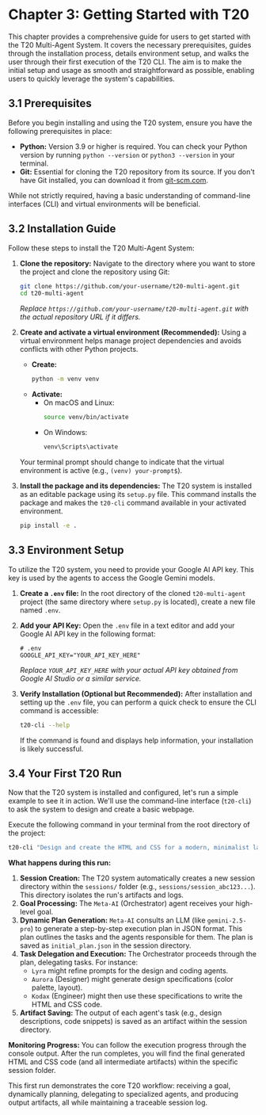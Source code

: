 # Chapter 3: Getting Started with T20

This chapter provides a comprehensive guide for users to get started with the T20 Multi-Agent System. It covers the necessary prerequisites, guides through the installation process, details environment setup, and walks the user through their first execution of the T20 CLI. The aim is to make the initial setup and usage as smooth and straightforward as possible, enabling users to quickly leverage the system's capabilities.

## 3.1 Prerequisites

Before you begin installing and using the T20 system, ensure you have the following prerequisites in place:

*   **Python:** Version 3.9 or higher is required. You can check your Python version by running `python --version` or `python3 --version` in your terminal.
*   **Git:** Essential for cloning the T20 repository from its source. If you don't have Git installed, you can download it from [git-scm.com](https://git-scm.com/).

While not strictly required, having a basic understanding of command-line interfaces (CLI) and virtual environments will be beneficial.

## 3.2 Installation Guide

Follow these steps to install the T20 Multi-Agent System:

1.  **Clone the repository:**
    Navigate to the directory where you want to store the project and clone the repository using Git:
    ```bash
    git clone https://github.com/your-username/t20-multi-agent.git
    cd t20-multi-agent
    ```
    *Replace `https://github.com/your-username/t20-multi-agent.git` with the actual repository URL if it differs.*

2.  **Create and activate a virtual environment (Recommended):**
    Using a virtual environment helps manage project dependencies and avoids conflicts with other Python projects.
    *   **Create:**
        ```bash
        python -m venv venv
        ```
    *   **Activate:**
        *   On macOS and Linux:
            ```bash
            source venv/bin/activate
            ```
        *   On Windows:
            ```bash
            venv\Scripts\activate
            ```
    Your terminal prompt should change to indicate that the virtual environment is active (e.g., `(venv) your-prompt$`).

3.  **Install the package and its dependencies:**
    The T20 system is installed as an editable package using its `setup.py` file. This command installs the package and makes the `t20-cli` command available in your activated environment.
    ```bash
    pip install -e .
    ```

## 3.3 Environment Setup

To utilize the T20 system, you need to provide your Google AI API key. This key is used by the agents to access the Google Gemini models.

1.  **Create a `.env` file:**
    In the root directory of the cloned `t20-multi-agent` project (the same directory where `setup.py` is located), create a new file named `.env`.

2.  **Add your API Key:**
    Open the `.env` file in a text editor and add your Google AI API key in the following format:
    ```dotenv
    # .env
    GOOGLE_API_KEY="YOUR_API_KEY_HERE"
    ```
    *Replace `YOUR_API_KEY_HERE` with your actual API key obtained from Google AI Studio or a similar service.*

3.  **Verify Installation (Optional but Recommended):**
    After installation and setting up the `.env` file, you can perform a quick check to ensure the CLI command is accessible:
    ```bash
    t20-cli --help
    ```
    If the command is found and displays help information, your installation is likely successful.

## 3.4 Your First T20 Run

Now that the T20 system is installed and configured, let's run a simple example to see it in action. We'll use the command-line interface (`t20-cli`) to ask the system to design and create a basic webpage.

Execute the following command in your terminal from the root directory of the project:

```bash
t20-cli "Design and create the HTML and CSS for a modern, minimalist landing page for a new SaaS product called 'Innovate'."
```

**What happens during this run:**

1.  **Session Creation:** The T20 system automatically creates a new session directory within the `sessions/` folder (e.g., `sessions/session_abc123...`). This directory isolates the run's artifacts and logs.
2.  **Goal Processing:** The `Meta-AI` (Orchestrator) agent receives your high-level goal.
3.  **Dynamic Plan Generation:** `Meta-AI` consults an LLM (like `gemini-2.5-pro`) to generate a step-by-step execution plan in JSON format. This plan outlines the tasks and the agents responsible for them. The plan is saved as `initial_plan.json` in the session directory.
4.  **Task Delegation and Execution:** The Orchestrator proceeds through the plan, delegating tasks. For instance:
    *   `Lyra` might refine prompts for the design and coding agents.
    *   `Aurora` (Designer) might generate design specifications (color palette, layout).
    *   `Kodax` (Engineer) might then use these specifications to write the HTML and CSS code.
5.  **Artifact Saving:** The output of each agent's task (e.g., design descriptions, code snippets) is saved as an artifact within the session directory.

**Monitoring Progress:**
You can follow the execution progress through the console output. After the run completes, you will find the final generated HTML and CSS code (and all intermediate artifacts) within the specific session folder.

This first run demonstrates the core T20 workflow: receiving a goal, dynamically planning, delegating to specialized agents, and producing output artifacts, all while maintaining a traceable session log.